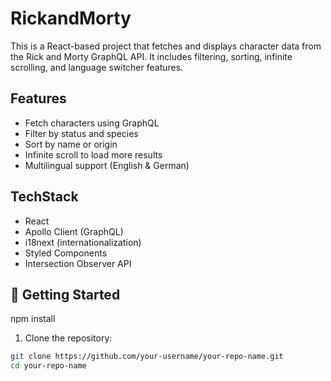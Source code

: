 # RickandMorty 
This is a React-based project that fetches and displays character data from the Rick and Morty GraphQL API. It includes filtering, sorting, infinite scrolling, and language switcher features.

## Features
- Fetch characters using GraphQL
- Filter by status and species
- Sort by name or origin
- Infinite scroll to load more results
- Multilingual support (English & German)

## TechStack
- React
- Apollo Client (GraphQL)
- i18next (internationalization)
- Styled Components
- Intersection Observer API

## 🚀 Getting Started
npm install

1. Clone the repository:

```bash
git clone https://github.com/your-username/your-repo-name.git
cd your-repo-name
